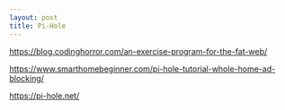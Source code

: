 ```yaml
---
layout: post
title: Pi-Hole
---
```


https://blog.codinghorror.com/an-exercise-program-for-the-fat-web/

https://www.smarthomebeginner.com/pi-hole-tutorial-whole-home-ad-blocking/

https://pi-hole.net/